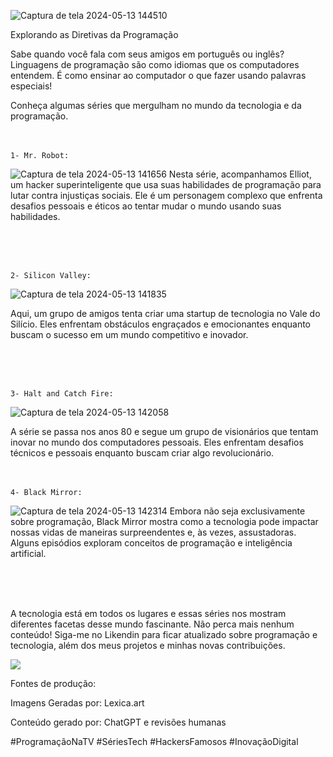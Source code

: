 
![Captura de tela 2024-05-13 144510](https://github.com/Gbrielvs/Artigos/assets/111920402/2fe50cdf-d9a0-48f2-9d6c-dbac89535a17)

</h1>

Explorando as Diretivas da Programação


 Sabe quando você fala com seus amigos em português ou inglês? Linguagens de programação são como idiomas que os computadores entendem. É como ensinar ao computador o que fazer usando palavras especiais!



Conheça algumas séries que mergulham no mundo da tecnologia e da programação.
 <br> 
  <br>
  <br>

    1- Mr. Robot:
![Captura de tela 2024-05-13 141656](https://github.com/Gbrielvs/Artigos/assets/111920402/b4478e6f-ff15-4f70-916d-04aa018d5ea8)
  Nesta série, acompanhamos Elliot, um hacker superinteligente que usa suas habilidades de programação para lutar contra injustiças sociais. Ele é um personagem complexo que enfrenta desafios pessoais e éticos ao tentar mudar o mundo usando suas habilidades.


  <br> 
  <br>
  <br>



    2- Silicon Valley:
![Captura de tela 2024-05-13 141835](https://github.com/Gbrielvs/Artigos/assets/111920402/86d527a2-bbe8-4fdc-98e9-2f20224a1103)


  Aqui, um grupo de amigos tenta criar uma startup de tecnologia no Vale do Silício. Eles enfrentam obstáculos engraçados e emocionantes enquanto buscam o sucesso em um mundo competitivo e inovador.

 <br> 
  <br>
  <br>


    3- Halt and Catch Fire:
![Captura de tela 2024-05-13 142058](https://github.com/Gbrielvs/Artigos/assets/111920402/eb6def3b-7d5d-4cc8-894e-0b1c911c82c6)


  A série se passa nos anos 80 e segue um grupo de visionários que tentam inovar no mundo dos computadores pessoais. Eles enfrentam desafios técnicos e pessoais enquanto buscam criar algo revolucionário.
 <br> 
  <br>
  <br>






    4- Black Mirror:
![Captura de tela 2024-05-13 142314](https://github.com/Gbrielvs/Artigos/assets/111920402/07332953-af43-4939-86ea-5f29ca5cdcb0)
  Embora não seja exclusivamente sobre programação, Black Mirror mostra como a tecnologia pode impactar nossas vidas de maneiras surpreendentes e, às vezes, assustadoras. Alguns episódios exploram conceitos de programação e inteligência artificial.


 <br> 
  <br>
  <br>



A tecnologia está em todos os lugares e essas séries nos mostram diferentes facetas desse mundo fascinante. Não perca mais nenhum conteúdo! Siga-me no  Likendin para ficar atualizado sobre programação e tecnologia, além dos meus projetos e minhas novas contribuições.

 <a href="https://www.linkedin.com/in/gabrielalves-silva/" target="_blank"><img src="https://img.shields.io/badge/-LinkedIn-%230077B5?style=for-the-badge&logo=linkedin&logoColor=white" target="_blank"></a> 

Fontes de produção:

Imagens Geradas por: Lexica.art

Conteúdo gerado por: ChatGPT e revisões humanas



 #ProgramaçãoNaTV #SériesTech #HackersFamosos #InovaçãoDigital
